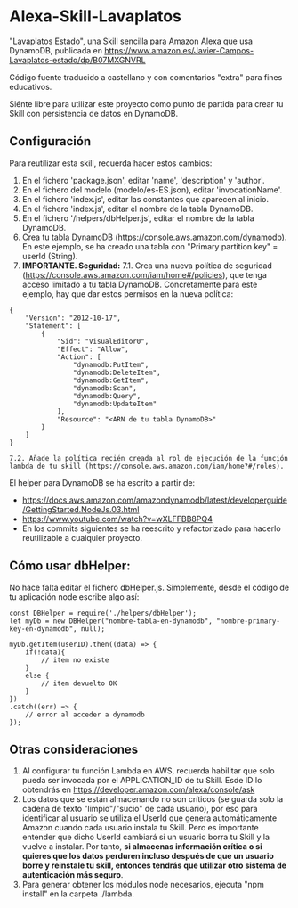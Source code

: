 # Alexa-Skill-Lavaplatos
"Lavaplatos Estado", una Skill sencilla para Amazon Alexa que usa DynamoDB, publicada en https://www.amazon.es/Javier-Campos-Lavaplatos-estado/dp/B07MXGNVRL

Código fuente traducido a castellano y con comentarios "extra" para fines educativos.

Siénte libre para utilizar este proyecto como punto de partida para crear tu Skill con persistencia de datos en DynamoDB.

## Configuración
Para reutilizar esta skill, recuerda hacer estos cambios:
1. En el fichero 'package.json', editar 'name', 'description' y 'author'.
2. En el fichero del modelo (modelo/es-ES.json), editar 'invocationName'.
3. En el fichero 'index.js', editar las constantes que aparecen al inicio.
4. En el fichero 'index.js', editar el nombre de la tabla DynamoDB.
5. En el fichero '/helpers/dbHelper.js', editar el nombre de la tabla DynamoDB.
6. Crea tu tabla DynamoDB (https://console.aws.amazon.com/dynamodb). En este ejemplo, se ha creado una tabla con "Primary partition key" = userId (String).
7. **IMPORTANTE. Seguridad:**
    7.1. Crea una nueva política de seguridad (https://console.aws.amazon.com/iam/home#/policies), que tenga acceso limitado a tu tabla DynamoDB. Concretamente para este ejemplo, hay que dar estos permisos en la nueva política:
```
{
    "Version": "2012-10-17",
    "Statement": [
        {
            "Sid": "VisualEditor0",
            "Effect": "Allow",
            "Action": [
                "dynamodb:PutItem",
                "dynamodb:DeleteItem",
                "dynamodb:GetItem",
                "dynamodb:Scan",
                "dynamodb:Query",
                "dynamodb:UpdateItem"
            ],
            "Resource": "<ARN de tu tabla DynamoDB>"
        }
    ]
}
```

    7.2. Añade la política recién creada al rol de ejecución de la función lambda de tu skill (https://console.aws.amazon.com/iam/home?#/roles).

El helper para DynamoDB se ha escrito a partir de:
- https://docs.aws.amazon.com/amazondynamodb/latest/developerguide/GettingStarted.NodeJs.03.html
- https://www.youtube.com/watch?v=wXLFFBB8PQ4
- En los commits siguientes se ha reescrito y refactorizado para hacerlo reutilizable a cualquier proyecto.

## Cómo usar dbHelper:
No hace falta editar el fichero dbHelper.js. Simplemente, desde el código de tu aplicación node escribe algo así:
```
const DBHelper = require('./helpers/dbHelper');
let myDb = new DBHelper("nombre-tabla-en-dynamodb", "nombre-primary-key-en-dynamodb", null);

myDb.getItem(userID).then((data) => {
    if(!data){
        // item no existe
    }
    else {
        // item devuelto OK
    }
})
.catch((err) => {
    // error al acceder a dynamodb
});
```

## Otras consideraciones
1. Al configurar tu función Lambda en AWS, recuerda habilitar que solo pueda ser invocada por el APPLICATION_ID de tu Skill. Esde ID lo obtendrás en https://developer.amazon.com/alexa/console/ask
2. Los datos que se están almacenando no son críticos (se guarda solo la cadena de texto "limpio"/"sucio" de cada usuario), por eso para identificar al usuario se utiliza el UserId que genera automáticamente Amazon cuando cada usuario instala tu Skill. Pero es importante entender que dicho UserId cambiará si un usuario borra tu Skill y la vuelve a instalar. Por tanto, **si almacenas información crítica o si quieres que los datos perduren incluso después de que un usuario borre y reinstale tu skill, entonces tendrás que utilizar otro sistema de autenticación más seguro**.
3. Para generar obtener los módulos node necesarios, ejecuta "npm install" en la carpeta ./lambda.
